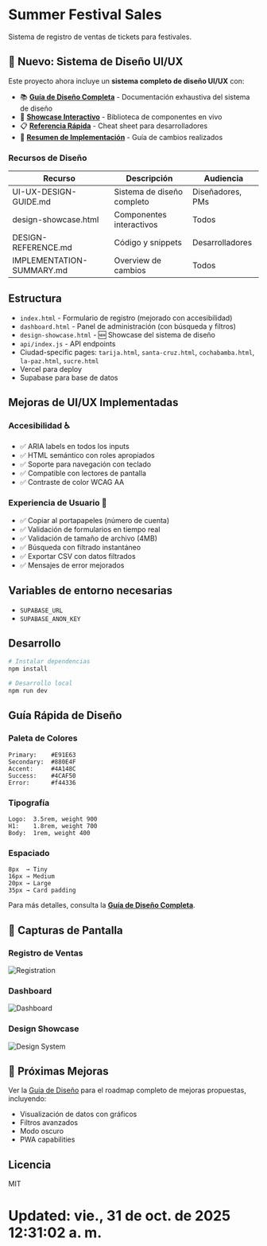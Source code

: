# Summer Festival Sales

Sistema de registro de ventas de tickets para festivales.

## 🎨 Nuevo: Sistema de Diseño UI/UX

Este proyecto ahora incluye un **sistema completo de diseño UI/UX** con:

- 📚 **[Guía de Diseño Completa](UI-UX-DESIGN-GUIDE.md)** - Documentación exhaustiva del sistema de diseño
- 🎨 **[Showcase Interactivo](design-showcase.html)** - Biblioteca de componentes en vivo
- 📋 **[Referencia Rápida](DESIGN-REFERENCE.md)** - Cheat sheet para desarrolladores
- 📖 **[Resumen de Implementación](IMPLEMENTATION-SUMMARY.md)** - Guía de cambios realizados

### Recursos de Diseño

| Recurso | Descripción | Audiencia |
|---------|-------------|-----------|
| UI-UX-DESIGN-GUIDE.md | Sistema de diseño completo | Diseñadores, PMs |
| design-showcase.html | Componentes interactivos | Todos |
| DESIGN-REFERENCE.md | Código y snippets | Desarrolladores |
| IMPLEMENTATION-SUMMARY.md | Overview de cambios | Todos |

## Estructura

- `index.html` - Formulario de registro (mejorado con accesibilidad)
- `dashboard.html` - Panel de administración (con búsqueda y filtros)
- `design-showcase.html` - 🆕 Showcase del sistema de diseño
- `api/index.js` - API endpoints
- Ciudad-specific pages: `tarija.html`, `santa-cruz.html`, `cochabamba.html`, `la-paz.html`, `sucre.html`
- Vercel para deploy
- Supabase para base de datos

## Mejoras de UI/UX Implementadas

### Accesibilidad ♿
- ✅ ARIA labels en todos los inputs
- ✅ HTML semántico con roles apropiados
- ✅ Soporte para navegación con teclado
- ✅ Compatible con lectores de pantalla
- ✅ Contraste de color WCAG AA

### Experiencia de Usuario 🚀
- ✅ Copiar al portapapeles (número de cuenta)
- ✅ Validación de formularios en tiempo real
- ✅ Validación de tamaño de archivo (4MB)
- ✅ Búsqueda con filtrado instantáneo
- ✅ Exportar CSV con datos filtrados
- ✅ Mensajes de error mejorados

## Variables de entorno necesarias

- `SUPABASE_URL`
- `SUPABASE_ANON_KEY`

## Desarrollo

```bash
# Instalar dependencias
npm install

# Desarrollo local
npm run dev
```

## Guía Rápida de Diseño

### Paleta de Colores
```
Primary:    #E91E63
Secondary:  #880E4F
Accent:     #4A148C
Success:    #4CAF50
Error:      #f44336
```

### Tipografía
```
Logo:  3.5rem, weight 900
H1:    1.8rem, weight 700
Body:  1rem, weight 400
```

### Espaciado
```
8px  → Tiny
16px → Medium
20px → Large
35px → Card padding
```

Para más detalles, consulta la **[Guía de Diseño Completa](UI-UX-DESIGN-GUIDE.md)**.

## 📸 Capturas de Pantalla

### Registro de Ventas
![Registration](https://github.com/user-attachments/assets/def2ad87-1aa1-45df-9f32-67e98d11e2a2)

### Dashboard
![Dashboard](https://github.com/user-attachments/assets/a7be6d00-fa89-4591-8824-1dcc78d20f93)

### Design Showcase
![Design System](https://github.com/user-attachments/assets/6f4257da-a638-4c43-bf06-a42249151b97)

## 🎯 Próximas Mejoras

Ver la [Guía de Diseño](UI-UX-DESIGN-GUIDE.md) para el roadmap completo de mejoras propuestas, incluyendo:
- Visualización de datos con gráficos
- Filtros avanzados
- Modo oscuro
- PWA capabilities

## Licencia

MIT
# Updated: vie., 31 de oct. de 2025 12:31:02 a. m.
